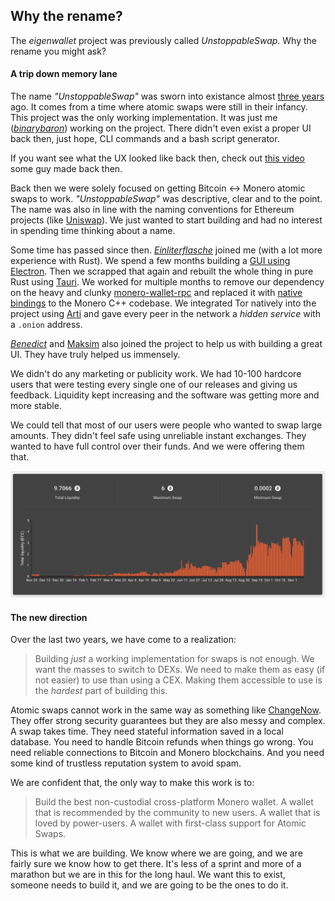## Why the rename?

The _eigenwallet_ project was previously called _UnstoppableSwap_. Why the rename you might ask?

#### A trip down memory lane

The name _"UnstoppableSwap"_ was sworn into existance almost [three years](https://github.com/eigenwallet/unstoppableswap-site/commit/071a7435eb69a49d9c66bad968c637937e1173c0) ago. It comes from a time where atomic swaps were still in their infancy. This project was the only working implementation. It was just me ([_binarybaron_](https://github.com/binarybaron)) working on the project. There didn't even exist a proper UI back then, just hope, CLI commands and a bash script generator.

If you want see what the UX looked like back then, check out [this video](https://www.youtube.com/watch?v=ZQG50hJTgBA) some guy made back then.

Back then we were solely focused on getting Bitcoin $\leftrightarrow$ Monero atomic swaps to work. _"UnstoppableSwap"_ was descriptive, clear and to the point. The name was also in line with the naming conventions for Ethereum projects (like [Uniswap](https://app.uniswap.org/)). We just wanted to start building and had no interest in spending time thinking about a name.

Some time has passed since then. [_Einliterflasche_](https://github.com/Einliterflasche) joined me (with a lot more experience with Rust). We spend a few months building a [GUI using Electron](https://github.com/eigenwallet/unstoppableswap-gui). Then we scrapped that again and rebuilt the whole thing in pure Rust using [Tauri](https://v2.tauri.app/).
We worked for multiple months to remove our dependency on the heavy and clunky [monero-wallet-rpc](https://www.getmonero.org/resources/developer-guides/wallet-rpc.html) and replaced it with [native bindings](https://github.com/eigenwallet/core/tree/master/monero-sys) to the Monero C++ codebase. We integrated Tor natively into the project using [Arti](https://gitlab.torproject.org/tpo/core/arti) and gave every peer in the network a _hidden service_ with a `.onion` address.

[_Benedict_](https://github.com/b-enedict) and [Maksim](https://github.com/Matroskine) also joined the project to help us with building a great UI. They have truly helped us immensely.

We didn't do any marketing or publicity work. We had 10-100 hardcore users that were testing every single one of our releases and giving us feedback. Liquidity kept increasing and the software was getting more and more stable.

We could tell that most of our users were people who wanted to swap large amounts. They didn't feel safe using unreliable instant exchanges. They wanted to have full control over their funds. And we were offering them that.

![image](imgs/stat.png)

#### The new direction

Over the last two years, we have come to a realization:
> Building _just_ a working implementation for swaps is not enough. We want the masses to switch to DEXs. We need to make them as easy (if not easier) to use than using a CEX. Making them accessible to use is the _hardest_ part of building this. 

Atomic swaps cannot work in the same way as something like [ChangeNow](https://changenow.io/de). They offer strong security guarantees but they are also messy and complex. A swap takes time. They need stateful information saved in a local database. You need to handle Bitcoin refunds when things go wrong. You need reliable connections to Bitcoin and Monero blockchains. And you need some kind of trustless reputation system to avoid spam.

We are confident that, the only way to make this work is to:
> Build the best non-custodial cross-platform Monero wallet. A wallet that is recommended by the community to new users. A wallet that is loved by power-users. A wallet with first-class support for Atomic Swaps.

This is what we are building. We know where we are going, and we are fairly sure we know how to get there. It's less of a sprint and more of a marathon but we are in this for the long haul. We want this to exist, someone needs to build it, and we are going to be the ones to do it.